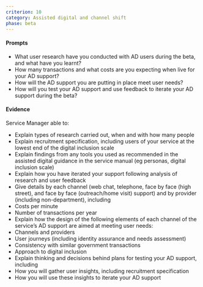 ```yaml
---
criterion: 10
category: Assisted digital and channel shift
phase: beta
---
```


#### Prompts

* What user research have you conducted with AD users during the beta, and what have you learnt?
* How many transactions and what costs are you expecting when live for your AD support?
* How will the AD support you are putting in place meet user needs?
* How will you test your AD support and use feedback to iterate your AD support during the beta?


#### Evidence

Service Manager able to:

* Explain types of research carried out, when and with how many people
* Explain recruitment specification, including users of your service at the lowest end of the digital inclusion scale
* Explain findings from any tools you used as recommended in the assisted digital guidance in the service manual (eg personas, digital inclusion scale)
* Explain how you have iterated your support following analysis of research and user feedback
* Give details by each channel (web chat, telephone, face by face (high street), and face by face (outreach/home visit) support) and by provider (including non-department), including
* Costs per minute
* Number of transactions per year
* Explain how the design of the following elements of each channel of the service’s AD support are aimed at meeting user needs:
* Channels and providers
* User journeys (including identity assurance and needs assessment)
* Consistency with similar government transactions
* Approach to digital inclusion
* Explain thinking and decisions behind plans for testing your AD support, including
* How you will gather user insights, including recruitment specification
* How you will use these insights to iterate your AD support
